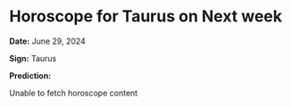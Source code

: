 # Horoscope for Taurus on Next week

**Date:** June 29, 2024

**Sign:** Taurus

**Prediction:**

Unable to fetch horoscope content
